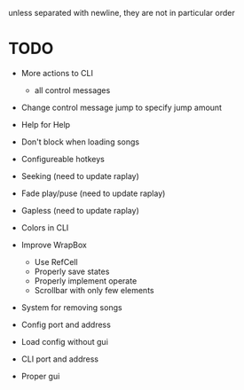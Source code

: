 unless separated with newline, they are not in particular order

# TODO
- More actions to CLI
    - all control messages
- Change control message jump to specify jump amount
- Help for Help
- Don't block when loading songs
- Configureable hotkeys
- Seeking (need to update raplay)
- Fade play/puse (need to update raplay)
- Gapless (need to update raplay)
- Colors in CLI
- Improve WrapBox
    - Use RefCell
    - Properly save states
    - Properly implement operate
    - Scrollbar with only few elements
- System for removing songs
- Config port and address
- Load config without gui
- CLI port and address

- Proper gui
